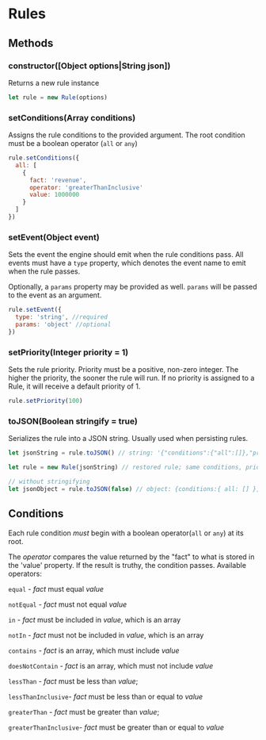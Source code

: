 # Rules

## Methods

### constructor([Object options|String json])

Returns a new rule instance

```js
let rule = new Rule(options)
```

### setConditions(Array conditions)

Assigns the rule conditions to the provided argument.  The root condition must be a boolean operator (```all``` or ```any```)

```js
rule.setConditions({
  all: [
    {
      fact: 'revenue',
      operator: 'greaterThanInclusive'
      value: 1000000
    }
  ]
})
```

### setEvent(Object event)

Sets the event the engine should emit when the rule conditions pass.  All events must have a ```type``` property, which denotes the event name to emit when the rule passes.

Optionally, a ```params``` property may be provided as well.  ```params``` will be passed to the event as an argument.

```js
rule.setEvent({
  type: 'string', //required
  params: 'object' //optional
})
```

### setPriority(Integer priority = 1)

Sets the rule priority.  Priority must be a positive, non-zero integer.  The higher the priority, the sooner the rule will run.  If no priority is assigned to a Rule, it will receive a default priority of 1.

```js
rule.setPriority(100)
```

### toJSON(Boolean stringify = true)

Serializes the rule into a JSON string.  Usually used when persisting rules.

```js
let jsonString = rule.toJSON() // string: '{"conditions":{"all":[]},"priority":50 ...

let rule = new Rule(jsonString) // restored rule; same conditions, priority, event

// without stringifying
let jsonObject = rule.toJSON(false) // object: {conditions:{ all: [] }, priority: 50 ...
```

## Conditions

Each rule condition *must* begin with a boolean operator(```all``` or ```any```) at its root.

The _operator_ compares the value returned by the "fact" to what is stored in the 'value' property.  If the result is truthy, the condition passes. Available operators:

  ```equal``` - _fact_ must equal _value_

  ```notEqual```  - _fact_ must not equal _value_

  ```in```  - _fact_ must be included in _value_, which is an array

  ```notIn```  - _fact_ must not be included in _value_, which is an array

  ```contains```  - _fact_ is an array, which must include _value_

  ```doesNotContain```  - _fact_ is an array, which must not include _value_

  ```lessThan``` - _fact_ must be less than _value_;

  ```lessThanInclusive```- _fact_ must be less than or equal to _value_

  ```greaterThan``` - _fact_ must be greater than _value_;

  ```greaterThanInclusive```- _fact_ must be greater than or equal to _value_
